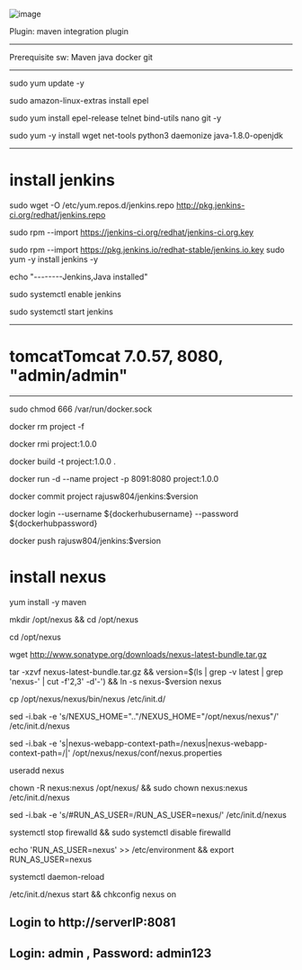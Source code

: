 ![image](https://user-images.githubusercontent.com/97225776/159006964-5c6d8ecb-2621-4fb5-9b03-3d5fc59ffef6.png)

Plugin:
maven integration plugin

--------------------------
Prerequisite sw:
Maven
java
docker
git

------------------

sudo yum update -y

sudo amazon-linux-extras install epel

sudo yum install epel-release telnet bind-utils nano git -y

sudo yum -y install wget net-tools python3 daemonize java-1.8.0-openjdk

--------------------------

# install jenkins

sudo wget -O /etc/yum.repos.d/jenkins.repo http://pkg.jenkins-ci.org/redhat/jenkins.repo

sudo rpm --import https://jenkins-ci.org/redhat/jenkins-ci.org.key

sudo rpm --import https://pkg.jenkins.io/redhat-stable/jenkins.io.key
sudo yum -y install jenkins -y

echo "--------Jenkins,Java installed"

sudo systemctl enable jenkins

sudo systemctl start jenkins

-------------------------------------

# tomcatTomcat 7.0.57, 8080, "admin/admin" 

-----------------------------------------
sudo chmod 666 /var/run/docker.sock

docker rm project -f

docker rmi project:1.0.0

docker build -t project:1.0.0 .

docker run -d --name project -p 8091:8080 project:1.0.0

docker commit project rajusw804/jenkins:$version

docker login --username ${dockerhubusername} --password ${dockerhubpassword}

docker push rajusw804/jenkins:$version


# install nexus
yum install -y maven

mkdir /opt/nexus && cd /opt/nexus

cd /opt/nexus

wget http://www.sonatype.org/downloads/nexus-latest-bundle.tar.gz

tar -xzvf nexus-latest-bundle.tar.gz && version=$(ls | grep -v latest | grep 'nexus-' | cut -f'2,3' -d'-') && ln -s nexus-$version nexus

cp /opt/nexus/nexus/bin/nexus /etc/init.d/

sed -i.bak -e 's/NEXUS_HOME=\"..\"/NEXUS_HOME=\"\/opt\/nexus\/nexus\"/' /etc/init.d/nexus

sed -i.bak -e 's|nexus-webapp-context-path=/nexus|nexus-webapp-context-path=/|' /opt/nexus/nexus/conf/nexus.properties

useradd nexus

chown -R nexus:nexus /opt/nexus/ && sudo chown nexus:nexus /etc/init.d/nexus

sed -i.bak -e 's/#RUN_AS_USER=/RUN_AS_USER=nexus/' /etc/init.d/nexus

systemctl stop firewalld && sudo systemctl disable firewalld

echo 'RUN_AS_USER=nexus' >> /etc/environment && export RUN_AS_USER=nexus

systemctl daemon-reload

/etc/init.d/nexus start && chkconfig nexus on

## Login to http://serverIP:8081

## Login: admin , Password: admin123
